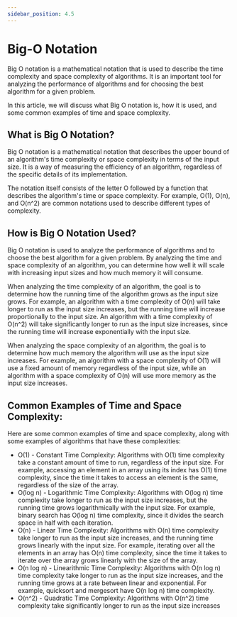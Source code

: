 ```yaml
---
sidebar_position: 4.5
---
```


# Big-O Notation

Big O notation is a mathematical notation that is used to describe the time complexity and space complexity of algorithms. It is an important tool for analyzing the performance of algorithms and for choosing the best algorithm for a given problem.

In this article, we will discuss what Big O notation is, how it is used, and some common examples of time and space complexity.

## What is Big O Notation?

Big O notation is a mathematical notation that describes the upper bound of an algorithm's time complexity or space complexity in terms of the input size. It is a way of measuring the efficiency of an algorithm, regardless of the specific details of its implementation.

The notation itself consists of the letter O followed by a function that describes the algorithm's time or space complexity. For example, O(1), O(n), and O(n^2) are common notations used to describe different types of complexity.

## How is Big O Notation Used?

Big O notation is used to analyze the performance of algorithms and to choose the best algorithm for a given problem. By analyzing the time and space complexity of an algorithm, you can determine how well it will scale with increasing input sizes and how much memory it will consume.

When analyzing the time complexity of an algorithm, the goal is to determine how the running time of the algorithm grows as the input size grows. For example, an algorithm with a time complexity of O(n) will take longer to run as the input size increases, but the running time will increase proportionally to the input size. An algorithm with a time complexity of O(n^2) will take significantly longer to run as the input size increases, since the running time will increase exponentially with the input size.

When analyzing the space complexity of an algorithm, the goal is to determine how much memory the algorithm will use as the input size increases. For example, an algorithm with a space complexity of O(1) will use a fixed amount of memory regardless of the input size, while an algorithm with a space complexity of O(n) will use more memory as the input size increases.

## Common Examples of Time and Space Complexity:

Here are some common examples of time and space complexity, along with some examples of algorithms that have these complexities:

- O(1) - Constant Time Complexity: Algorithms with O(1) time complexity take a constant amount of time to run, regardless of the input size. For example, accessing an element in an array using its index has O(1) time complexity, since the time it takes to access an element is the same, regardless of the size of the array.
- O(log n) - Logarithmic Time Complexity: Algorithms with O(log n) time complexity take longer to run as the input size increases, but the running time grows logarithmically with the input size. For example, binary search has O(log n) time complexity, since it divides the search space in half with each iteration.
- O(n) - Linear Time Complexity: Algorithms with O(n) time complexity take longer to run as the input size increases, and the running time grows linearly with the input size. For example, iterating over all the elements in an array has O(n) time complexity, since the time it takes to iterate over the array grows linearly with the size of the array.
- O(n log n) - Linearithmic Time Complexity: Algorithms with O(n log n) time complexity take longer to run as the input size increases, and the running time grows at a rate between linear and exponential. For example, quicksort and mergesort have O(n log n) time complexity.
- O(n^2) - Quadratic Time Complexity: Algorithms with O(n^2) time complexity take significantly longer to run as the input size increases